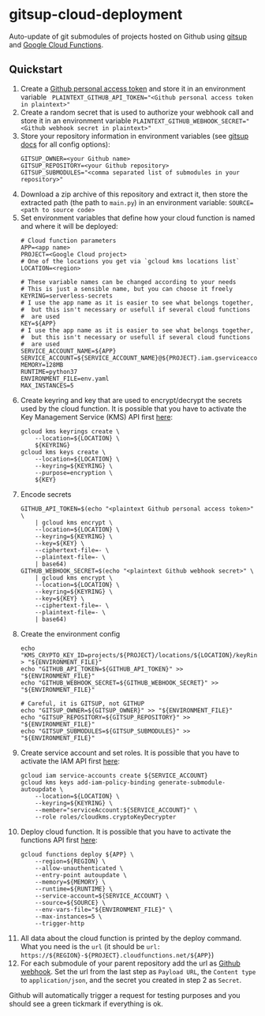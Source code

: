 # gitsup-cloud-deployment

Auto-update of git submodules of projects hosted on Github using [gitsup](
https://github.com/tgamauf/gitsup) and [Google Cloud Functions](
https://cloud.google.com/functions/docs/).

## Quickstart
1. Create a [Github personal access token](https://github.blog/2013-05-16-personal-api-tokens/) 
and store it in an environment variable ` PLAINTEXT_GITHUB_API_TOKEN="<Github personal access token in plaintext>"`
2. Create a random secret that is used to authorize your webhook call and store it in an environment 
variable `PLAINTEXT_GITHUB_WEBHOOK_SECRET="<Github webhook secret in plaintext>"`
3. Store your repository information in environment variables (see [gitsup docs](
https://github.com/tgamauf/gitsup) for all config options):
    ```
    GITSUP_OWNER=<your Github name>
    GITSUP_REPOSITORY=<your Github repository>
    GITSUP_SUBMODULES="<comma separated list of submodules in your repository>"
    ```
4. Download a zip archive of this repository and extract it, then store the extracted path (the path 
to `main.py`) in an environment variable: `SOURCE=<path to source code>`
5. Set environment variables that define how your cloud function is named and where it will be
deployed:
    ```
    # Cloud function parameters
    APP=<app name>
    PROJECT=<Google Cloud project>
    # One of the locations you get via `gcloud kms locations list`
    LOCATION=<region>
    
    # These variable names can be changed according to your needs
    # This is just a sensible name, but you can choose it freely
    KEYRING=serverless-secrets
    # I use the app name as it is easier to see what belongs together,
    #  but this isn't necessary or usefull if several cloud functions
    #  are used
    KEY=${APP}
    # I use the app name as it is easier to see what belongs together,
    #  but this isn't necessary or usefull if several cloud functions
    #  are used
    SERVICE_ACCOUNT_NAME=${APP}
    SERVICE_ACCOUNT=${SERVICE_ACCOUNT_NAME}@${PROJECT}.iam.gserviceaccount.com
    MEMORY=128MB
    RUNTIME=python37
    ENVIRONMENT_FILE=env.yaml
    MAX_INSTANCES=5
    ```
2. Create keyring and key that are used to encrypt/decrypt the secrets used by the cloud 
function. It is possible that you have to activate the 
Key Management Service (KMS) API first [here](https://console.cloud.google.com/security/kms):
    ```
    gcloud kms keyrings create \
        --location=${LOCATION} \
        ${KEYRING}
    gcloud kms keys create \
        --location=${LOCATION} \
        --keyring=${KEYRING} \
        --purpose=encryption \
        ${KEY}
    ```
3. Encode secrets
    ```
    GITHUB_API_TOKEN=$(echo "<plaintext Github personal access token>" \
        | gcloud kms encrypt \
        --location=${LOCATION} \
        --keyring=${KEYRING} \
        --key=${KEY} \
        --ciphertext-file=- \
        --plaintext-file=- \
        | base64)
    GITHUB_WEBHOOK_SECRET=$(echo "<plaintext Github webhook secret>" \
        | gcloud kms encrypt \
        --location=${LOCATION} \
        --keyring=${KEYRING} \
        --key=${KEY} \
        --ciphertext-file=- \
        --plaintext-file=- \
        | base64)
    ```
5. Create the environment config
    ```
    echo "KMS_CRYPTO_KEY_ID=projects/${PROJECT}/locations/${LOCATION}/keyRings/${KEYRING}/cryptoKeys/${KEY}" > "${ENVIRONMENT_FILE}"
    echo "GITHUB_API_TOKEN=${GITHUB_API_TOKEN}" >> "${ENVIRONMENT_FILE}"
    echo "GITHUB_WEBHOOK_SECRET=${GITHUB_WEBHOOK_SECRET}" >> "${ENVIRONMENT_FILE}"
    
    # Careful, it is GITSUP, not GITHUP
    echo "GITSUP_OWNER=${GITSUP_OWNER}" >> "${ENVIRONMENT_FILE}"
    echo "GITSUP_REPOSITORY=${GITSUP_REPOSITORY}" >> "${ENVIRONMENT_FILE}"
    echo "GITSUP_SUBMODULES=${GITSUP_SUBMODULES}" >> "${ENVIRONMENT_FILE}"
    ```
6. Create service account and set roles. It is possible that you have to activate the IAM API 
first [here](https://console.cloud.google.com/iam-admin/iam):
    ```
    gcloud iam service-accounts create ${SERVICE_ACCOUNT}
    gcloud kms keys add-iam-policy-binding generate-submodule-autoupdate \
        --location=${LOCATION} \
        --keyring=${KEYRING} \
        --member="serviceAccount:${SERVICE_ACCOUNT}" \
        --role roles/cloudkms.cryptoKeyDecrypter
    ```
5. Deploy cloud function. It is possible that you have to activate the functions API first 
[here](https://console.cloud.google.com/functions):
    ```
    gcloud functions deploy ${APP} \
        --region=${REGION} \
        --allow-unauthenticated \
        --entry-point autoupdate \
        --memory=${MEMORY} \
        --runtime=${RUNTIME} \
        --service-account=${SERVICE_ACCOUNT} \
        --source=${SOURCE} \
        --env-vars-file="${ENVIRONMENT_FILE}" \
        --max-instances=5 \
        --trigger-http
    ```
6. All data about the cloud function is printed by the deploy command. What you need is the `url` 
(it should be `url: https://${REGION}-${PROJECT}.cloudfunctions.net/${APP}`)
6. For each submodule of your parent repository add the url as [Github webhook](
https://developer.github.com/webhooks/). Set the url from the last step as `Payload URL`, the 
`Content type` to `application/json`, and the secret you created in step 2 as `Secret`.

Github will automatically trigger a request for testing purposes and you should see a green tickmark 
if everything is ok.
